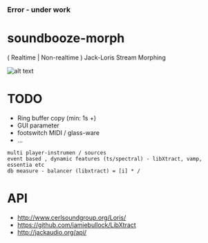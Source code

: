 ### Error - under work

# soundbooze-morph

( Realtime | Non-realtime ) Jack-Loris Stream Morphing

![alt text](https://raw.githubusercontent.com/soundbooze/soundbooze-uduk/master/logo.png "Home")

# TODO

- Ring buffer copy (min: 1s +)
- GUI parameter
- footswitch MIDI / glass-ware
- ...

```
multi player-instrumen / sources
event based , dynamic features (ts/spectral) - libXtract, vamp, essentia etc
db measure - balancer (libxtract) = [i] * / 
```

# API

- http://www.cerlsoundgroup.org/Loris/
- https://github.com/jamiebullock/LibXtract
- http://jackaudio.org/api/
